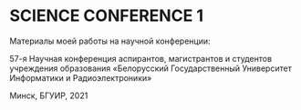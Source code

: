 # SCIENCE CONFERENCE 1

Материалы моей работы на научной конференции:

57-я Научная конференция аспирантов, магистрантов и студентов учреждения образования «Белорусский Государственный Университет Информатики и Радиоэлектроники»

Минск, БГУИР, 2021
